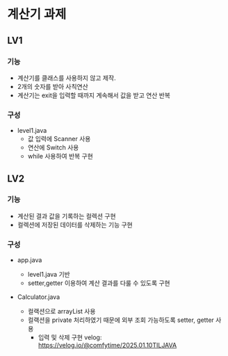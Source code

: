 # 계산기 과제

## LV1
### 기능
* 계산기를 클래스를 사용하지 않고 제작.
* 2개의 숫자를 받아 사칙연산
* 계산기는 exit을 입력할 때까지 계속해서 값을 받고 연산 반복

### 구성
* level1.java
  * 값 입력에 Scanner 사용
  * 연산에 Switch 사용
  * while 사용하여 반복 구현

## LV2
### 기능
* 계산된 결과 값을 기록하는 컬렉션 구현
* 컬렉션에 저장된 데이터를 삭제하는 기능 구현

### 구성
* app.java
  * level1.java 기반
  * setter,getter 이용하여 계산 결과를 다룰 수 있도록 구현

* Calculator.java
  * 컬랙션으로 arrayList 사용
  * 컬랙션을 private 처리하였기 때문에 외부 조회 가능하도록 setter, getter 사용
    * 입력 및 삭제 구현
velog: https://velog.io/@comfytime/2025.01.10TILJAVA
